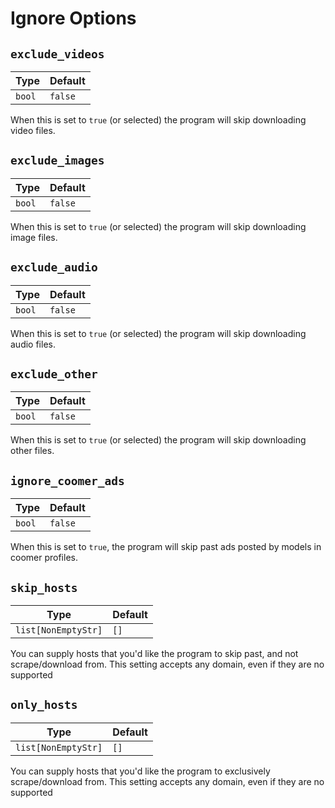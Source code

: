 # Ignore Options

## `exclude_videos`

| Type           | Default  |
|----------------|----------|
| `bool` | `false` |

When this is set to `true` (or selected) the program will skip downloading video files.

## `exclude_images`

| Type           | Default  |
|----------------|----------|
| `bool` | `false` |

When this is set to `true` (or selected) the program will skip downloading image files.

## `exclude_audio`

| Type           | Default  |
|----------------|----------|
| `bool` | `false` |

When this is set to `true` (or selected) the program will skip downloading audio files.

## `exclude_other`

| Type           | Default  |
|----------------|----------|
| `bool` | `false` |

When this is set to `true` (or selected) the program will skip downloading other files.

## `ignore_coomer_ads`

| Type           | Default  |
|----------------|----------|
| `bool` | `false` |

When this is set to `true`, the program will skip past ads posted by models in coomer profiles.

## `skip_hosts`

| Type           | Default  |
|----------------|----------|
| `list[NonEmptyStr]` | `[]` |

You can supply hosts that you'd like the program to skip past, and not scrape/download from. This setting accepts any domain, even if they are no supported

## `only_hosts`

| Type           | Default  |
|----------------|----------|
| `list[NonEmptyStr]` | `[]` |

You can supply hosts that you'd like the program to exclusively scrape/download from. This setting accepts any domain, even if they are no supported
